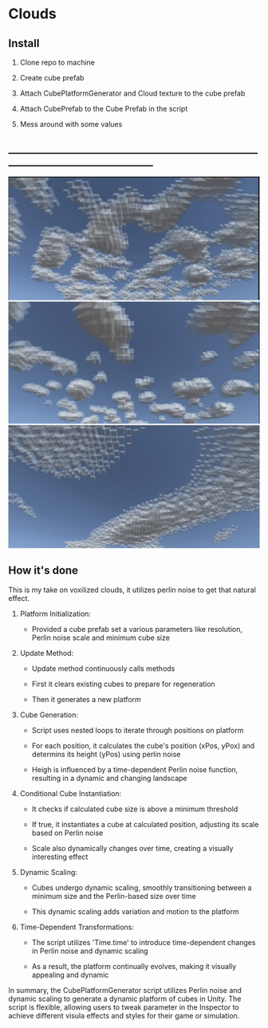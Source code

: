 # Clouds
 
## Install

1. Clone repo to machine

1. Create cube prefab

1. Attach CubePlatformGenerator and Cloud texture to the cube prefab

1. Attach CubePrefab to the Cube Prefab in the script

1. Mess around with some values

## _______________________________________________________________________________

![homer](clouds.jpg)
![homer](clouds22.jpg)
![homer](clouds3.jpg)

## How it's done

This is my take on voxilized clouds, it utilizes perlin noise to get that natural effect. 

1. Platform Initialization:

    - Provided a cube prefab set a various parameters like resolution, Perlin noise scale and minimum cube size

1. Update Method:

    - Update method continuously calls methods

    - First it clears existing cubes to prepare for regeneration

    - Then it generates a new platform

1. Cube Generation:

    - Script uses nested loops to iterate through positions on platform

    - For each position, it calculates the cube's position (xPos, yPox) and determins its height (yPos) using perlin noise

    - Heigh is influenced by a time-dependent Perlin noise function, resulting in a dynamic and changing landscape

1. Conditional Cube Instantiation:

    - It checks if calculated cube size is above a minimum threshold

    - If true, it instantiates a cube at calculated position, adjusting its scale based on Perlin noise

    - Scale also dynamically changes over time, creating a visually interesting effect

1. Dynamic Scaling:

    - Cubes undergo dynamic scaling, smoothly transitioning between a minimum size and the Perlin-based size over time

    - This dynamic scaling adds variation and motion to the platform

1. Time-Dependent Transformations:

    - The script utilizes 'Time.time' to introduce time-dependent changes in Perlin noise and dynamic scaling

    - As a result, the platform continually evolves, making it visually appealing and dynamic

In summary, the CubePlatformGenerator script utilizes Perlin noise and dynamic scaling to generate a dynamic platform of cubes in Unity. The script is flexible, allowing users to tweak parameter in the Inspector to achieve different visula effects and styles for their game or simulation. 